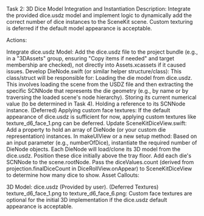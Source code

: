 Task 2: 3D Dice Model Integration and Instantiation
Description: Integrate the provided dice.usdz model and implement logic to dynamically add the correct number of dice instances to the SceneKit scene. Custom texturing is deferred if the default model appearance is acceptable.

Actions:

Integrate dice.usdz Model:
Add the dice.usdz file to the project bundle (e.g., in a "3DAssets" group, ensuring "Copy items if needed" and target membership are checked), not directly into Assets.xcassets if it caused issues.
Develop DieNode.swift (or similar helper structure/class):
This class/struct will be responsible for:
Loading the die model from dice.usdz. This involves loading the scene from the USDZ file and then extracting the specific SCNNode that represents the die geometry (e.g., by name or by traversing the loaded scene's node hierarchy).
Storing its current numerical value (to be determined in Task 4).
Holding a reference to its SCNNode instance.
(Deferred) Applying custom face textures: If the default appearance of dice.usdz is sufficient for now, applying custom textures like texture_d6_face_1.png can be deferred.
Update SceneKitDiceView.swift:
Add a property to hold an array of DieNode (or your custom die representation) instances.
In makeUIView or a new setup method:
Based on an input parameter (e.g., numberOfDice), instantiate the required number of DieNode objects. Each DieNode will load/clone its 3D model from the dice.usdz.
Position these dice initially above the tray floor.
Add each die's SCNNode to the scene.rootNode.
Pass the diceValues.count (derived from projection.finalDiceCount in DiceRollView.onAppear) to SceneKitDiceView to determine how many dice to show.
Asset Callouts:

3D Model: dice.usdz (Provided by user).
(Deferred Textures) texture_d6_face_1.png to texture_d6_face_6.png: Custom face textures are optional for the initial 3D implementation if the dice.usdz default appearance is acceptable.